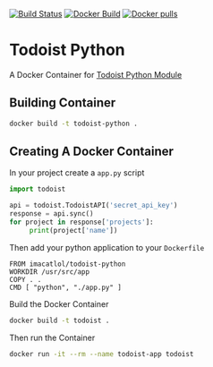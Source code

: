[![Build Status](https://travis-ci.org/thomaslorentsen/docker-todoist-python.svg?branch=master)](https://travis-ci.org/thomaslorentsen/docker-todoist-python)
[![Docker Build](https://img.shields.io/docker/automated/imacatlol/todoist-python.svg)](https://hub.docker.com/r/imacatlol/todoist-python/)
[![Docker pulls](https://img.shields.io/docker/pulls/imacatlol/todoist-python.svg)](https://hub.docker.com/r/imacatlol/todoist-python/)
# Todoist Python
A Docker Container for [Todoist Python Module]([https://developer.todoist.com])
## Building Container
```bash
docker build -t todoist-python .
```
## Creating A Docker Container
In your project create a ```app.py``` script
```python
import todoist

api = todoist.TodoistAPI('secret_api_key')
response = api.sync()
for project in response['projects']:
     print(project['name'])
```
Then add your python application to your ```Dockerfile```
```docker
FROM imacatlol/todoist-python
WORKDIR /usr/src/app
COPY . .
CMD [ "python", "./app.py" ]
```
Build the Docker Container
```bash
docker build -t todoist .
```
Then run the Container
```bash
docker run -it --rm --name todoist-app todoist
```
